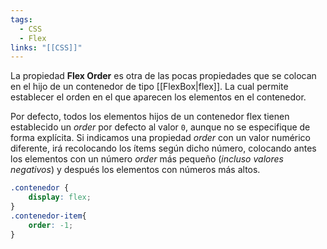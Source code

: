 ```yaml
---
tags:
  - CSS
  - Flex
links: "[[CSS]]"
---
```

La propiedad **Flex Order** es otra de las pocas propiedades que se colocan en el hijo de un contenedor de tipo [[FlexBox|flex]]. La cual permite establecer el orden en el que aparecen los elementos en el contenedor.

Por defecto, todos los elementos hijos de un contenedor flex tienen establecido un *order* por defecto al valor `0`, aunque no se especifique de forma explícita. Si indicamos una propiedad *order* con un valor numérico diferente, irá recolocando los ítems según dicho número, colocando antes los elementos con un número *order* más pequeño (_incluso valores negativos_) y después los elementos con números más altos.

```css
.contenedor {
	display: flex;
}
.contenedor-item{
	order: -1;
}
```
